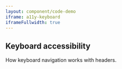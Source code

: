 ```yaml
---
layout: component/code-demo
iframe: a11y-keyboard
iframeFullwidth: true
---
```

## Keyboard accessibility

How keyboard navigation works with headers.
